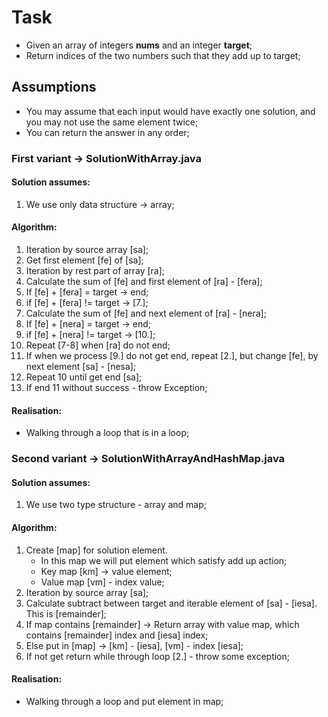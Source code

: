 # Task
* Given an array of integers **nums** and an integer **target**;
* Return indices of the two numbers such that they add up to target;

## Assumptions
* You may assume that each input would have exactly one solution,
  and you may not use the same element twice;
* You can return the answer in any order;

### First variant -> SolutionWithArray.java
#### Solution assumes:
1. We use only data structure -> array;

#### Algorithm:
1. Iteration by source array [sa];
2. Get first element [fe] of [sa];
3. Iteration by rest part of array [ra];
4. Calculate the sum of [fe] and first element of [ra] - [fera];
5. If [fe] + [fera] = target -> end;
6. if [fe] + [fera] != target -> [7.];
7. Calculate the sum of [fe] and next element of [ra] - [nera];
8. If [fe] + [nera] = target -> end;
9. if [fe] + [nera] != target -> [10.];
10. Repeat [7-8] when [ra] do not end;
11. If when we process [9.] do not get end,
    repeat [2.], but change [fe], by next element [sa] - [nesa];
12. Repeat 10 until get end [sa];
13. If end 11 without success - throw Exception;

#### Realisation:
* Walking through a loop that is in a loop;

### Second variant -> SolutionWithArrayAndHashMap.java
#### Solution assumes:
1. We use two type structure - array and map;

#### Algorithm:
1. Create [map] for solution element.
    * In this map we will put element which satisfy add up action;
    * Key map [km] -> value element;
    * Value map [vm] - index value;
2. Iteration by source array [sa];
3. Calculate subtract between target and iterable element of [sa] - [iesa]. This is [remainder];
4. If map contains [remainder] -> Return array with value map, which contains [remainder] index and [iesa] index;
5. Else put in [map] -> [km] - [iesa], [vm] - index [iesa];
6. If not get return while through loop [2.] - throw some exception;

#### Realisation:
* Walking through a loop and put element in map;